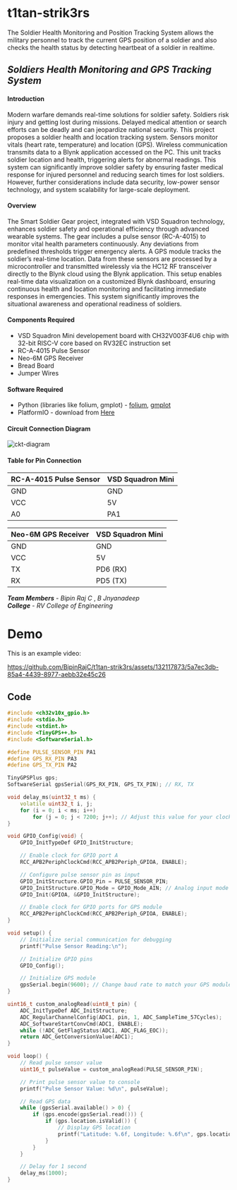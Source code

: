 # t1tan-strik3rs
The Soldier Health Monitoring and Position Tracking System allows the military personnel to track the current GPS position of a soldier and also checks the health status by detecting heartbeat of a soldier in realtime.


## **_Soldiers Health Monitoring and GPS Tracking System_**

#### **Introduction**

Modern warfare demands real-time solutions for soldier safety. Soldiers risk injury and getting lost during missions. Delayed medical attention or search efforts can be deadly and can jeopardize national security. This project proposes a soldier health and location tracking system. Sensors monitor vitals (heart rate, temperature) and location (GPS). Wireless communication transmits data to a Blynk application accessed on the PC. This unit tracks soldier location and health, triggering alerts for abnormal readings. This system can significantly improve soldier safety by ensuring faster medical response for injured personnel and reducing search times for lost soldiers. However, further considerations include data security, low-power sensor technology, and system scalability for large-scale deployment.

#### **Overview**

The Smart Soldier Gear project, integrated with VSD Squadron technology, enhances soldier safety and operational efficiency through advanced wearable systems. The gear includes a pulse sensor (RC-A-4015) to monitor vital health parameters continuously. Any deviations from predefined thresholds trigger emergency alerts. A GPS module tracks the soldier’s real-time location. Data from these sensors are processed by a microcontroller and transmitted wirelessly via the HC12 RF transceiver directly to the Blynk cloud using the Blynk application. This setup enables real-time data visualization on a customized Blynk dashboard, ensuring continuous health and location monitoring and facilitating immediate responses in emergencies. This system significantly improves the situational awareness and operational readiness of soldiers.

#### **Components Required**

- VSD Squadron Mini developement board with CH32V003F4U6 chip with 32-bit RISC-V core based on RV32EC instruction set
- RC-A-4015 Pulse Sensor
- Neo-6M GPS Receiver
- Bread Board
- Jumper Wires

#### **Software Required**

- Python (libraries like folium, gmplot) - [folium](https://pypi.org/project/folium/), [gmplot](https://pypi.org/project/gmplot/) 
- PlatformIO - download from [Here](https://platformio.org/platformio-ide)


#### **Circuit Connection Diagram**

![ckt-diagram](https://github.com/BipinRajC/t1tan-strik3rs/assets/112572356/b6ac5f6f-426d-4c1e-9256-e7cd57292ebc)


#### **Table for Pin Connection**

| RC-A-4015 Pulse Sensor | VSD Squadron Mini |
| ---------------------- | ----------------- |
| GND                    | GND               |
| VCC                    | 5V                |
| A0                     | PA1               |

| Neo-6M GPS Receiver | VSD Squadron Mini |
| ------------------- | ----------------- |
| GND                 | GND               |
| VCC                 | 5V                |
| TX                  | PD6 (RX)          |
| RX                  | PD5 (TX)          |

**_Team Members_** - _Bipin Raj C_ , _B Jnyanadeep_ <br>
**_College_** - _RV College of Engineering_ 

# Demo

This is an example video:

https://github.com/BipinRajC/t1tan-strik3rs/assets/132117873/5a7ec3db-85a4-4439-8977-aebb32e45c26



## Code

```cpp
#include <ch32v10x_gpio.h>
#include <stdio.h>
#include <stdint.h>
#include <TinyGPS++.h>
#include <SoftwareSerial.h>

#define PULSE_SENSOR_PIN PA1
#define GPS_RX_PIN PA3
#define GPS_TX_PIN PA2

TinyGPSPlus gps;
SoftwareSerial gpsSerial(GPS_RX_PIN, GPS_TX_PIN); // RX, TX

void delay_ms(uint32_t ms) {
    volatile uint32_t i, j;
    for (i = 0; i < ms; i++)
        for (j = 0; j < 7200; j++); // Adjust this value for your clock speed
}

void GPIO_Config(void) {
    GPIO_InitTypeDef GPIO_InitStructure;

    // Enable clock for GPIO port A
    RCC_APB2PeriphClockCmd(RCC_APB2Periph_GPIOA, ENABLE);

    // Configure pulse sensor pin as input
    GPIO_InitStructure.GPIO_Pin = PULSE_SENSOR_PIN;
    GPIO_InitStructure.GPIO_Mode = GPIO_Mode_AIN; // Analog input mode
    GPIO_Init(GPIOA, &GPIO_InitStructure);

    // Enable clock for GPIO ports for GPS module
    RCC_APB2PeriphClockCmd(RCC_APB2Periph_GPIOA, ENABLE);
}

void setup() {
    // Initialize serial communication for debugging
    printf("Pulse Sensor Reading:\n");

    // Initialize GPIO pins
    GPIO_Config();

    // Initialize GPS module
    gpsSerial.begin(9600); // Change baud rate to match your GPS module
}

uint16_t custom_analogRead(uint8_t pin) {
    ADC_InitTypeDef ADC_InitStructure;
    ADC_RegularChannelConfig(ADC1, pin, 1, ADC_SampleTime_57Cycles);
    ADC_SoftwareStartConvCmd(ADC1, ENABLE);
    while (!ADC_GetFlagStatus(ADC1, ADC_FLAG_EOC));
    return ADC_GetConversionValue(ADC1);
}

void loop() {
    // Read pulse sensor value
    uint16_t pulseValue = custom_analogRead(PULSE_SENSOR_PIN);

    // Print pulse sensor value to console
    printf("Pulse Sensor Value: %d\n", pulseValue);

    // Read GPS data
    while (gpsSerial.available() > 0) {
        if (gps.encode(gpsSerial.read())) {
            if (gps.location.isValid()) {
                // Display GPS location
                printf("Latitude: %.6f, Longitude: %.6f\n", gps.location.lat(), gps.location.lng());
            }
        }
    }

    // Delay for 1 second
    delay_ms(1000);
}






